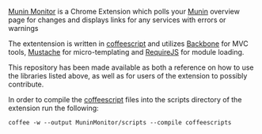 <a href="https://chrome.google.com/webstore/detail/angbfgcchlfijepllcnedkfiajnnhljh">Munin Monitor</a> is a Chrome Extension which polls your <a href="http://munin-monitoring.org/">Munin</a> overview page for changes and displays links for any services with errors or warnings


The extentension is written in <a href='http://coffeescript.org/'>coffeescript</a> and utilizes <a href="http://backbonejs.org/">Backbone</a> for MVC tools, <a href="http://mustache.github.com/">Mustache</a> for micro-templating and <a href="http://requirejs.org/">RequireJS</a> for module loading.


This repository has been made available as both a reference on how to use the libraries listed above, as well as for users of the extension to possibly contribute.


In order to compile the <a href='http://coffeescript.org/'>coffeescript</a>  files into the scripts directory of the extension run the following:
```shell
coffee -w --output MuninMonitor/scripts --compile coffeescripts
```
